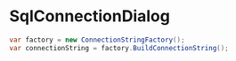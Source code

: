 # SqlConnectionDialog
```cs
var factory = new ConnectionStringFactory();
var connectionString = factory.BuildConnectionString();
```
